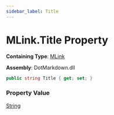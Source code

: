```yaml
---
sidebar_label: Title
---
```


# MLink\.Title Property

**Containing Type**: [MLink](../index.md)

**Assembly**: DotMarkdown\.dll

```csharp
public string Title { get; set; }
```

### Property Value

[String](https://docs.microsoft.com/en-us/dotnet/api/system.string)

